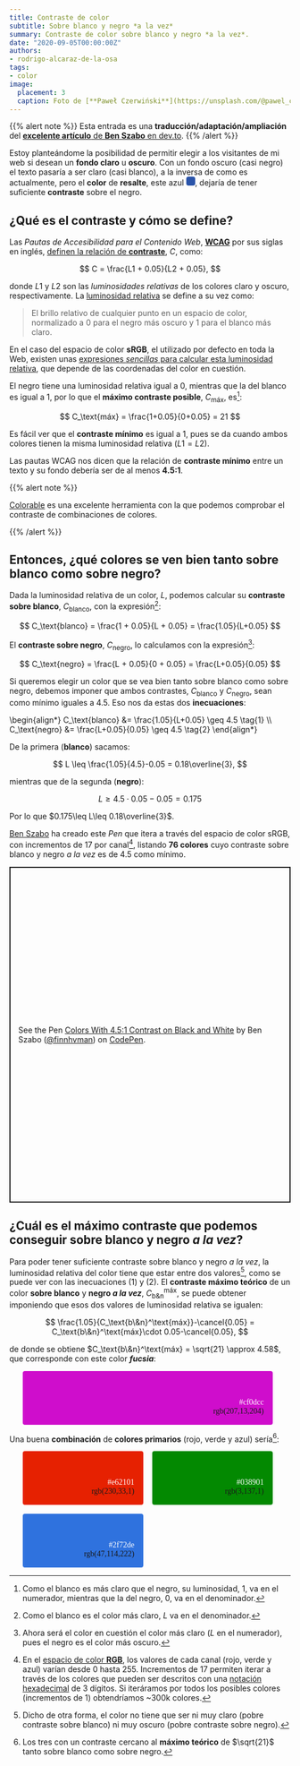 ```yaml
---
title: Contraste de color
subtitle: Sobre blanco y negro *a la vez*
summary: Contraste de color sobre blanco y negro *a la vez*.
date: "2020-09-05T00:00:00Z"
authors:
- rodrigo-alcaraz-de-la-osa
tags:
- color
image:
  placement: 3  
  caption: Foto de [**Paweł Czerwiński**](https://unsplash.com/@pawel_czerwinski) en [Unsplash](https://unsplash.com)
---
```


{{% alert note %}}
Esta entrada es una **traducción/adaptación/ampliación** del [**excelente artículo** de **Ben Szabo** en dev.to](https://dev.to/finnhvman/which-colors-look-good-on-black-and-white-2pe6).
{{% /alert %}}

Estoy planteándome la posibilidad de permitir elegir a los visitantes de mi web si desean un **fondo claro** u **oscuro**. Con un fondo oscuro (casi negro) el texto pasaría a ser claro (casi blanco), a la inversa de como es actualmente, pero el **color** de **resalte**, este azul <svg width="1rem" height="1rem">
  <rect rx="4" ry="4" width="1rem" height="1rem" style="fill:#2a54a9" />
</svg>, dejaría de tener suficiente **contraste** sobre el negro.

## ¿Qué es el contraste y cómo se define?
Las *Pautas de Accesibilidad para el Contenido Web*, [**WCAG**](https://www.w3.org/WAI/standards-guidelines/wcag/es) por sus siglas en inglés, [definen la relación de **contraste**](https://www.w3.org/TR/WCAG21/#dfn-contrast-ratio), $C$, como:

$$
C = \frac{L1 + 0.05}{L2 + 0.05},
$$

donde $L1$ y $L2$ son las *luminosidades relativas* de los colores claro y oscuro, respectivamente. La [luminosidad relativa](https://www.w3.org/TR/WCAG21/#dfn-relative-luminance) se define a su vez como:

> El brillo relativo de cualquier punto en un espacio de color, normalizado a 0 para el negro más oscuro y 1 para el blanco más claro.

En el caso del espacio de color **sRGB**, el utilizado por defecto en toda la Web, existen unas [expresiones *sencillas* para calcular esta luminosidad relativa](https://www.w3.org/TR/WCAG21/#dfn-relative-luminance), que depende de las coordenadas del color en cuestión.

El negro tiene una luminosidad relativa igual a 0, mientras que la del blanco es igual a 1, por lo que el **máximo contraste posible**, $C_\text{máx}$, es[^1]:

[^1]: Como el blanco es más claro que el negro, su luminosidad, 1, va en el numerador, mientras que la del negro, 0, va en el denominador.

$$
C_\text{máx} = \frac{1+0.05}{0+0.05} = 21
$$

Es fácil ver que el **contraste mínimo** es igual a 1, pues se da cuando ambos colores tienen la misma luminosidad relativa ($L1 = L2$).

Las pautas WCAG nos dicen que la relación de **contraste mínimo** entre un texto y su fondo debería ser de al menos **4.5:1**.

{{% alert note %}}

[Colorable](https://colorable.jxnblk.com/) es una excelente herramienta con la que podemos comprobar el contraste de combinaciones de colores.

{{% /alert %}}

## Entonces, ¿qué colores se ven bien tanto sobre blanco como sobre negro?
Dada la luminosidad relativa de un color, $L$, podemos calcular su **contraste sobre blanco**, $C_\text{blanco}$, con la expresión[^2]:

[^2]: Como el blanco es el color más claro, $L$ va en el denominador.

$$
C_\text{blanco} = \frac{1 + 0.05}{L + 0.05} = \frac{1.05}{L+0.05}
$$

El **contraste sobre negro**, $C_\text{negro}$, lo calculamos con la expresión[^3]:

[^3]: Ahora será el color en cuestión el color más claro ($L$ en el numerador), pues el negro es el color más oscuro.

$$
C_\text{negro} = \frac{L + 0.05}{0 + 0.05} = \frac{L+0.05}{0.05}
$$

Si queremos elegir un color que se vea bien tanto sobre blanco como sobre negro, debemos imponer que ambos contrastes, $C_\text{blanco}$ y $C_\text{negro}$, sean como mínimo iguales a 4.5. Eso nos da estas dos <strong>inecuaciones</strong>:

\begin{align*}
C_\text{blanco} &= \frac{1.05}{L+0.05} \geq 4.5 \tag{1} \\\\
C_\text{negro} &= \frac{L+0.05}{0.05} \geq 4.5 \tag{2}
\end{align*}

De la primera (**blanco**) sacamos:

$$
L \leq \frac{1.05}{4.5}-0.05 = 0.18\overline{3},
$$

mientras que de la segunda (**negro**):

$$
L \geq 4.5\cdot 0.05-0.05 = 0.175
$$

Por lo que $0.175\leq L\leq 0.18\overline{3}$.

[Ben Szabo](https://dev.to/finnhvman) ha creado este *Pen* que itera a través del espacio de color sRGB, con incrementos de 17 por canal[^4], listando **76 colores** cuyo contraste sobre blanco y negro *a la vez* es de 4.5 como mínimo.

[^4]: En el [espacio de color **RGB**](https://es.wikipedia.org/wiki/RGB), los valores de cada canal (rojo, verde y azul) varían desde 0 hasta 255. Incrementos de 17 permiten iterar a través de los colores que pueden ser descritos con una [notación hexadecimal](https://es.wikipedia.org/wiki/Colores_web) de 3 dígitos. Si iteráramos por todos los posibles colores (incrementos de 1) obtendríamos ~300k colores.

<p class="codepen" data-height="600" data-theme-id="light" data-default-tab="result" data-user="finnhvman" data-slug-hash="bZQLgR" style="height: 600px; box-sizing: border-box; display: flex; align-items: center; justify-content: center; border: 2px solid; margin: 1em 0; padding: 1em;" data-pen-title="Colors With 4.5:1 Contrast on Black and White">
  <span>See the Pen <a href="https://codepen.io/finnhvman/pen/bZQLgR">
  Colors With 4.5:1 Contrast on Black and White</a> by Ben Szabo (<a href="https://codepen.io/finnhvman">@finnhvman</a>)
  on <a href="https://codepen.io">CodePen</a>.</span>
</p>
<script async src="https://static.codepen.io/assets/embed/ei.js"></script>

## ¿Cuál es el máximo contraste que podemos conseguir sobre blanco y negro *a la vez*?
Para poder tener suficiente contraste sobre blanco y negro *a la vez*, la luminosidad relativa del color tiene que estar entre dos valores[^5], como se puede ver con las inecuaciones (1) y (2). El **contraste máximo teórico** de un color **sobre blanco** y **negro *a la vez***, $C_\text{b\&n}^\text{máx}$, se puede obtener imponiendo que esos dos valores de luminosidad relativa se igualen:

[^5]: Dicho de otra forma, el color no tiene que ser ni muy claro (pobre contraste sobre blanco) ni muy oscuro (pobre contraste sobre negro).

$$
\frac{1.05}{C_\text{b\&n}^\text{máx}}-\cancel{0.05} = C_\text{b\&n}^\text{máx}\cdot 0.05-\cancel{0.05},
$$

de donde se obtiene $C_\text{b\&n}^\text{máx} = \sqrt{21} \approx 4.58$, que corresponde con este color <strong><em>fucsia</em></strong>:

<ul style="display: grid;
  grid-template-columns: repeat(auto-fill, minmax(1fr, 1fr));
  grid-gap: 16px;
  padding-right: 32px;">
  <li style="border-radius: 4px;
  padding: 48px 16px 16px;
  list-style: none;
  text-align: end; background-color: #cf0dcc; font-family: Inconsolata">
	  <span style="color:white">#cf0dcc</span><br>rgb(207,13,204)
  </li>
</ul>

<canvas id="C-colores"></canvas>

<script src="https://cdnjs.cloudflare.com/ajax/libs/Chart.js/2.9.3/Chart.min.js"></script>

<script>
	const c = document.getElementById('C-colores').getContext('2d');

	const contraste = [
[  1.00000000, 16777216.00000000],
[  1.10000000, 16718142.00000000],
[  1.20000000, 16463626.00000000],
[  1.30000000, 15998613.00000000],
[  1.40000000, 15312333.00000000],
[  1.50000000, 14609093.00000000],
[  1.60000000, 13940523.00000000],
[  1.70000000, 13302350.00000000],
[  1.80000000, 12689097.00000000],
[  1.90000000, 12098036.00000000],
[  2.00000000, 11525628.00000000],
[  2.10000000, 10969347.00000000],
[  2.20000000, 10426685.00000000],
[  2.30000000, 9896469.00000000],
[  2.40000000, 9376373.00000000],
[  2.50000000, 8865518.00000000],
[  2.60000000, 8366442.00000000],
[  2.70000000, 7879689.00000000],
[  2.80000000, 7404556.00000000],
[  2.90000000, 6939230.00000000],
[  3.00000000, 6482445.00000000],
[  3.10000000, 6032992.00000000],
[  3.20000000, 5588197.00000000],
[  3.30000000, 5147368.00000000],
[  3.40000000, 4710701.00000000],
[  3.50000000, 4278864.00000000],
[  3.60000000, 3851419.00000000],
[  3.70000000, 3428654.00000000],
[  3.80000000, 3010580.00000000],
[  3.90000000, 2597091.00000000],
[  4.00000000, 2188606.00000000],
[  4.01000000, 2148323.00000000],
[  4.02000000, 2108143.00000000],
[  4.03000000, 2068047.00000000],
[  4.04000000, 2028046.00000000],
[  4.05000000, 1987974.00000000],
[  4.06000000, 1948129.00000000],
[  4.07000000, 1908464.00000000],
[  4.08000000, 1868847.00000000],
[  4.09000000, 1829454.00000000],
[  4.10000000, 1789950.00000000],
[  4.11000000, 1750642.00000000],
[  4.12000000, 1711410.00000000],
[  4.13000000, 1672369.00000000],
[  4.14000000, 1633331.00000000],
[  4.15000000, 1594456.00000000],
[  4.16000000, 1555689.00000000],
[  4.17000000, 1517010.00000000],
[  4.18000000, 1478420.00000000],
[  4.19000000, 1439883.00000000],
[  4.20000000, 1401485.00000000],
[  4.21000000, 1363251.00000000],
[  4.22000000, 1325022.00000000],
[  4.23000000, 1286929.00000000],
[  4.24000000, 1248956.00000000],
[  4.25000000, 1211066.00000000],
[  4.26000000, 1173146.00000000],
[  4.27000000, 1135427.00000000],
[  4.28000000, 1097870.00000000],
[  4.29000000, 1060177.00000000],
[  4.30000000, 1022748.00000000],
[  4.31000000, 985475.00000000],
[  4.32000000, 948137.00000000],
[  4.33000000, 911014.00000000],
[  4.34000000, 873843.00000000],
[  4.35000000, 836740.00000000],
[  4.36000000, 799919.00000000],
[  4.37000000, 763092.00000000],
[  4.38000000, 726436.00000000],
[  4.39000000, 689775.00000000],
[  4.40000000, 653055.00000000],
[  4.41000000, 616734.00000000],
[  4.42000000, 580186.00000000],
[  4.43000000, 543893.00000000],
[  4.44000000, 507760.00000000],
[  4.45000000, 471539.00000000],
[  4.46000000, 435462.00000000],
[  4.47000000, 399547.00000000],
[  4.48000000, 363640.00000000],
[  4.49000000, 327915.00000000],
[  4.50000000, 292107.00000000],
[  4.51000000, 256406.00000000],
[  4.52000000, 220874.00000000],
[  4.53000000, 185376.00000000],
[  4.54000000, 150067.00000000],
[  4.55000000, 114623.00000000],
[  4.56000000, 79251.00000000],
[  4.57000000, 44082.00000000],
[  4.58000000, 9067.00000000],
[  4.58100000, 5562.00000000],
[  4.58200000, 2047.00000000],
[  4.58210000, 1701.00000000],
[  4.58220000, 1335.00000000],
[  4.58230000, 980.00000000],
[  4.58240000, 584.00000000],
[  4.58250000, 259.00000000],
[  4.58251000, 212.00000000],
[  4.58252000, 173.00000000],
[  4.58253000, 145.00000000],
[  4.58254000, 118.00000000],
[  4.58255000,  90.00000000],
[  4.58256000,  57.00000000],
[  4.58257000,  19.00000000],
[  4.58257100,  18.00000000],
[  4.58257200,  13.00000000],
[  4.58257300,  10.00000000],
[  4.58257400,   6.00000000],
[  4.58257500,   1.00000000],
	];				
	new Chart(c, {
	  type: 'line',		
	  data: {
	    datasets: [
			{
	      data: contraste.map(datum => ({
	        x: datum[0],
	        y: datum[1]
	      })),
	      label: 'Oro',
	      backgroundColor: '#111111',
	      borderColor: '#111111',
	      fill: false,
		  pointRadius: 0,
	      //              pointHoverRadius: 15,
//	      showLine: false // no line shown
	    }							
	]
	  },
	  options: {
	    scales: {
	      xAxes: [{
	        type: "linear",
	        gridLines: {
	          drawOnChartArea: false,
	          color: "#111111"
	        },
	        // afterFit: function(scale) {
// 	          scale.height = 80 //<-- set value as you wish
// 	        },
	        scaleLabel: {
	          display: true,
	          labelString: 'Contraste',
	          fontSize: 18,
	          fontFamily: 'Cabin Sketch',
	          fontColor: '#111111'
	        },
	        ticks: {
	          fontSize: 16,
	          fontFamily: 'EB Garamond',
	          fontColor: '#111111',
	          max: 5.0,
	          min: 1.0,
	          stepSize: 0.5,
	          // padding: 10
	        }
	      }],
	      yAxes: [{
			  type: "logarithmic",
 	          gridLines: {
	          drawOnChartArea: false,
	          color: "#111111"
	        },
	        scaleLabel: {
	          display: true,
	          labelString: 'Número de colores',
	          fontSize: 18,
	          fontFamily: 'Cabin Sketch',
	          fontColor: '#111111'
	        },
	        ticks: {
	          beginAtZero: true,
	          fontSize: 16,
			  fontFamily: 'EB Garamond',
	          fontColor: '#111111',
	          // padding: 10,
	          stepSize: 10,
	          max: 100000000,
 			  min: 1,
			  callback: function(value, index, values) {//needed to change the scientific notation results from using logarithmic scale
			  	return Number(value.toString()); //pass tick values as a string into Number function
			  }
			},
			afterBuildTicks: function(pckBarChart) {
	            pckBarChart.ticks = [];
	            pckBarChart.ticks.push(1);
	            pckBarChart.ticks.push(10);
	            pckBarChart.ticks.push(100);
	            pckBarChart.ticks.push(1000);
	            pckBarChart.ticks.push(10000);
	            pckBarChart.ticks.push(100000);
	            pckBarChart.ticks.push(1000000);
	            pckBarChart.ticks.push(10000000);
	            pckBarChart.ticks.push(100000000);
	        }
	      }]

	    },
	    legend: {
	      display: false
	    },
	  }
	});
</script>

Una buena **combinación** de **colores primarios** (rojo, verde y azul) sería[^6]:

[^6]: Los tres con un contraste cercano al **máximo teórico** de $\sqrt{21}$ tanto sobre blanco como sobre negro.

<ul style="display: grid;
  grid-template-columns: repeat(auto-fill, minmax(164px, 1fr));
  grid-gap: 16px;
  padding-right: 32px;">
  <li style="border-radius: 4px;
  padding: 48px 16px 16px;
  list-style: none;
  text-align: end; background-color: #e62101; font-family: Inconsolata">
	  <span style="color:white">#e62101</span><br>rgb(230,33,1)
  </li>
  <li style="border-radius: 4px;
  padding: 48px 16px 16px;
  list-style: none;
  text-align: end; background-color: #038901; font-family: Inconsolata">
	  <span style="color:white">#038901</span><br>rgb(3,137,1)
  </li>
  <li style="border-radius: 4px;
  padding: 48px 16px 16px;
  list-style: none;
  text-align: end; background-color: #2f72de; font-family: Inconsolata">
	  <span style="color:white">#2f72de</span><br>rgb(47,114,222)
  </li>    
</ul>